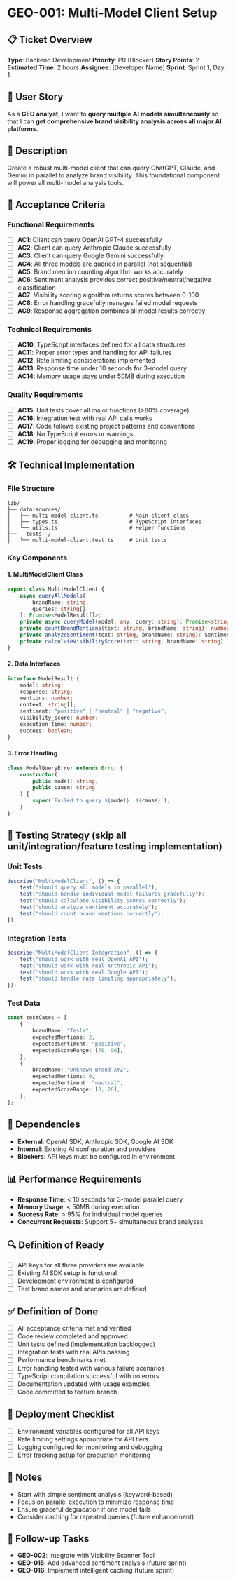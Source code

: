 # GEO-001: Multi-Model Client Setup

## 📋 Ticket Overview

**Type**: Backend Development **Priority**: P0 (Blocker) **Story Points**: 2
**Estimated Time**: 2 hours **Assignee**: [Developer Name] **Sprint**: Sprint 1,
Day 1

## 🎯 User Story

As a **GEO analyst**, I want to **query multiple AI models simultaneously** so
that I can **get comprehensive brand visibility analysis across all major AI
platforms**.

## 📝 Description

Create a robust multi-model client that can query ChatGPT, Claude, and Gemini in
parallel to analyze brand visibility. This foundational component will power all
multi-model analysis tools.

## 🎨 Acceptance Criteria

### Functional Requirements

- [ ] **AC1**: Client can query OpenAI GPT-4 successfully
- [ ] **AC2**: Client can query Anthropic Claude successfully
- [ ] **AC3**: Client can query Google Gemini successfully
- [ ] **AC4**: All three models are queried in parallel (not sequential)
- [ ] **AC5**: Brand mention counting algorithm works accurately
- [ ] **AC6**: Sentiment analysis provides correct positive/neutral/negative
      classification
- [ ] **AC7**: Visibility scoring algorithm returns scores between 0-100
- [ ] **AC8**: Error handling gracefully manages failed model requests
- [ ] **AC9**: Response aggregation combines all model results correctly

### Technical Requirements

- [ ] **AC10**: TypeScript interfaces defined for all data structures
- [ ] **AC11**: Proper error types and handling for API failures
- [ ] **AC12**: Rate limiting considerations implemented
- [ ] **AC13**: Response time under 10 seconds for 3-model query
- [ ] **AC14**: Memory usage stays under 50MB during execution

### Quality Requirements

- [ ] **AC15**: Unit tests cover all major functions (>80% coverage)
- [ ] **AC16**: Integration test with real API calls works
- [ ] **AC17**: Code follows existing project patterns and conventions
- [ ] **AC18**: No TypeScript errors or warnings
- [ ] **AC19**: Proper logging for debugging and monitoring

## 🛠️ Technical Implementation

### File Structure

```
lib/
├── data-sources/
│   ├── multi-model-client.ts          # Main client class
│   ├── types.ts                       # TypeScript interfaces
│   └── utils.ts                       # Helper functions
├── __tests__/
│   └── multi-model-client.test.ts     # Unit tests
```

### Key Components

#### 1. MultiModelClient Class

```typescript
export class MultiModelClient {
	async queryAllModels(
		brandName: string,
		queries: string[]
	): Promise<ModelResult[]>;
	private async queryModel(model: any, query: string): Promise<string>;
	private countBrandMentions(text: string, brandName: string): number;
	private analyzeSentiment(text: string, brandName: string): SentimentType;
	private calculateVisibilityScore(text: string, brandName: string): number;
}
```

#### 2. Data Interfaces

```typescript
interface ModelResult {
	model: string;
	response: string;
	mentions: number;
	context: string[];
	sentiment: "positive" | "neutral" | "negative";
	visibility_score: number;
	execution_time: number;
	success: boolean;
}
```

#### 3. Error Handling

```typescript
class ModelQueryError extends Error {
	constructor(
		public model: string,
		public cause: string
	) {
		super(`Failed to query ${model}: ${cause}`);
	}
}
```

## 🧪 Testing Strategy (skip all unit/integration/feature testing implementation)

### Unit Tests

```typescript
describe("MultiModelClient", () => {
	test("should query all models in parallel");
	test("should handle individual model failures gracefully");
	test("should calculate visibility scores correctly");
	test("should analyze sentiment accurately");
	test("should count brand mentions correctly");
});
```

### Integration Tests

```typescript
describe("MultiModelClient Integration", () => {
	test("should work with real OpenAI API");
	test("should work with real Anthropic API");
	test("should work with real Google API");
	test("should handle rate limiting appropriately");
});
```

### Test Data

```typescript
const testCases = [
	{
		brandName: "Tesla",
		expectedMentions: 2,
		expectedSentiment: "positive",
		expectedScoreRange: [70, 90],
	},
	{
		brandName: "Unknown Brand XYZ",
		expectedMentions: 0,
		expectedSentiment: "neutral",
		expectedScoreRange: [0, 20],
	},
];
```

## 🔗 Dependencies

- **External**: OpenAI SDK, Anthropic SDK, Google AI SDK
- **Internal**: Existing AI configuration and providers
- **Blockers**: API keys must be configured in environment

## 📊 Performance Requirements

- **Response Time**: < 10 seconds for 3-model parallel query
- **Memory Usage**: < 50MB during execution
- **Success Rate**: > 95% for individual model queries
- **Concurrent Requests**: Support 5+ simultaneous brand analyses

## 🔍 Definition of Ready

- [ ] API keys for all three providers are available
- [ ] Existing AI SDK setup is functional
- [ ] Development environment is configured
- [ ] Test brand names and scenarios are defined

## ✅ Definition of Done

- [ ] All acceptance criteria met and verified
- [ ] Code review completed and approved
- [ ] Unit tests defined (implementation backlogged)
- [ ] Integration tests with real APIs passing
- [ ] Performance benchmarks met
- [ ] Error handling tested with various failure scenarios
- [ ] TypeScript compilation successful with no errors
- [ ] Documentation updated with usage examples
- [ ] Code committed to feature branch

## 🚀 Deployment Checklist

- [ ] Environment variables configured for all API keys
- [ ] Rate limiting settings appropriate for API tiers
- [ ] Logging configured for monitoring and debugging
- [ ] Error tracking setup for production monitoring

## 📝 Notes

- Start with simple sentiment analysis (keyword-based)
- Focus on parallel execution to minimize response time
- Ensure graceful degradation if one model fails
- Consider caching for repeated queries (future enhancement)

## 🔄 Follow-up Tasks

- **GEO-002**: Integrate with Visibility Scanner Tool
- **GEO-015**: Add advanced sentiment analysis (future sprint)
- **GEO-016**: Implement intelligent caching (future sprint)

